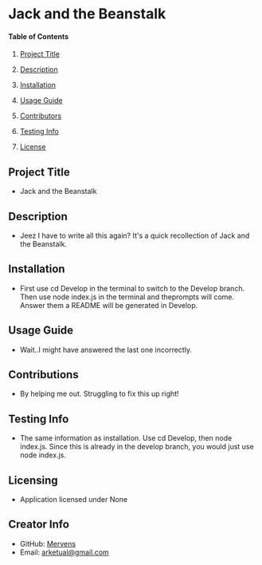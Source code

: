 # Jack and the Beanstalk

#### Table of Contents

1. [Project Title](#title)

2. [Description](#description)

3. [Installation](#install)

3. [Usage Guide](#usage)

4. [Contributors](#contribution)

5. [Testing Info](#test)

6. [License](#license)

## Project Title
* Jack and the Beanstalk  
## Description
* Jeez I have to write all this again? It's a quick recollection of Jack and the Beanstalk.  
## Installation
* First use cd Develop in the terminal to switch to the Develop branch. Then use node index.js in the terminal and theprompts will come. Answer them a README will be generated in Develop.
## Usage Guide
* Wait..I might have answered the last one incorrectly.  
## Contributions
* By helping me out. Struggling to fix this up right!
## Testing Info
* The same information as installation. Use cd Develop, then node index.js. Since this is already in the develop branch, you would just use node index.js.
## Licensing
* Application licensed under None
## Creator Info
* GitHub: [Mervens](https://github.com/Mervens)
* Email: arketual@gmail.com 
